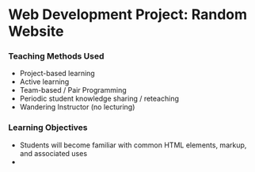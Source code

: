# Web Development Project: Random Website

### Teaching Methods Used

- Project-based learning
- Active learning
- Team-based / Pair Programming
- Periodic student knowledge sharing / reteaching
- Wandering Instructor (no lecturing)

### Learning Objectives

- Students will become familiar with common HTML elements, markup, and associated uses
-
